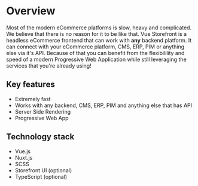 # Overview

Most of the modern eCommerce platforms is slow, heavy and complicated. We believe that there is no reason for it to be like that. Vue Storefront is a headless eCommerce frontend that can work with **any** backend platform. It can connect with your eCommerce platform, CMS, ERP, PIM or anything else via it's API. Because of that you can benefit from the flexibilility and speed of a modern Progressive Web Application while still leveraging the services that you're already using!

## Key features

- Extremely fast
- Works with any backend, CMS, ERP, PIM and anything else that has API
- Server Side Rendering
- Progressive Web App

## Technology stack

- Vue.js
- Nuxt.js
- SCSS
- Storefront UI (optional)
- TypeScript (optional)


<!-- intro -->

